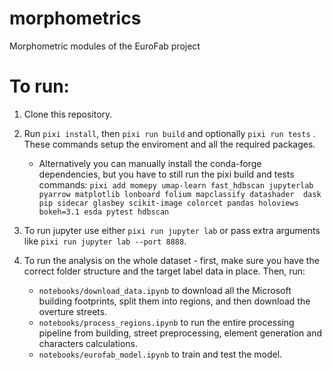 # morphometrics
Morphometric modules of the EuroFab project

# To run:

1. Clone this repository.

2. Run `pixi install`, then `pixi run build` and optionally `pixi run tests` . These commands setup the enviroment and all the required packages.

    - Alternatively you can manually install the conda-forge dependencies, but you have to still run the pixi build and tests commands:
           `pixi add momepy umap-learn fast_hdbscan jupyterlab pyarrow matplotlib lonboard folium mapclassify datashader  dask pip sidecar glasbey scikit-image colorcet pandas holoviews bokeh=3.1 esda pytest hdbscan`

3. To run jupyter use either `pixi run jupyter lab` or pass extra arguments like `pixi run jupyter lab --port 8888`.

4. To run the analysis on the whole dataset - first, make sure you have the correct folder structure and the target label data in place. Then, run:

    - `notebooks/download_data.ipynb` to download all the Microsoft building footprints, split them into regions, and then download the overture streets.
    - `notebooks/process_regions.ipynb` to run the entire processing pipeline from building, street preprocessing, element generation and characters calculations.
    - `notebooks/eurofab_model.ipynb` to train and test the model.
